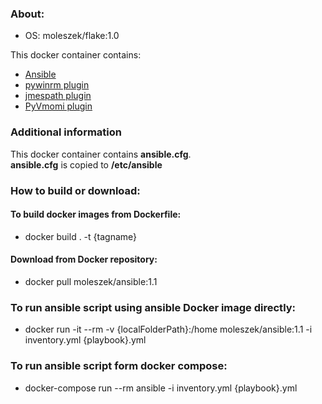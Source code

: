 ### About:
* OS: moleszek/flake:1.0

This docker container contains:
* [Ansible](https://docs.ansible.com/ansible/latest/index.html)
* [pywinrm plugin](https://pypi.org/project/pywinrm/0.2.2/)
* [jmespath plugin](https://pypi.org/project/jmespath/)
* [PyVmomi plugin](https://pypi.org/project/pyvmomi/)

### Additional information
This docker container contains **ansible.cfg**.<br/>
**ansible.cfg** is copied to **/etc/ansible**

### How to build or download:
#### To build docker images from Dockerfile:
* docker build . -t {tagname}

#### Download from Docker repository:
* docker pull moleszek/ansible:1.1

### To run ansible script using ansible Docker image directly:
* docker run -it --rm -v {localFolderPath}:/home moleszek/ansible:1.1 -i inventory.yml {playbook}.yml

### To run ansible script form docker compose:
* docker-compose run --rm ansible -i inventory.yml {playbook}.yml